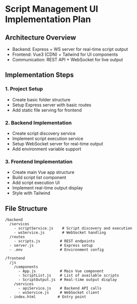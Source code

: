 # Script Management UI Implementation Plan

## Architecture Overview
- Backend: Express + WS server for real-time script output
- Frontend: Vue3 (CDN) + Tailwind for UI components
- Communication: REST API + WebSocket for live output

## Implementation Steps

### 1. Project Setup
- Create basic folder structure
- Setup Express server with basic routes
- Add static file serving for frontend

### 2. Backend Implementation
- Create script discovery service
- Implement script execution service
- Setup WebSocket server for real-time output
- Add environment variable support

### 3. Frontend Implementation
- Create main Vue app structure
- Build script list component
- Add script execution UI
- Implement real-time output display
- Style with Tailwind

## File Structure
```
/backend
  /services
    - scriptService.js    # Script discovery and execution
    - wsService.js        # WebSocket handling
  /routes
    - scripts.js         # REST endpoints
  - server.js            # Express setup
  - .env                 # Environment config

/frontend
  /js
    /components
      - App.js           # Main Vue component
      - ScriptList.js    # List of available scripts
      - ScriptOutput.js  # Real-time output display
    /services
      - apiService.js    # Backend API calls
      - wsService.js     # WebSocket client
  - index.html          # Entry point
```